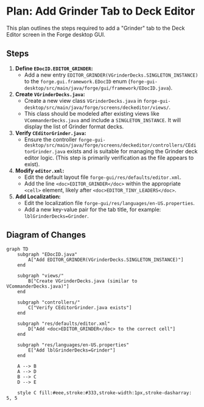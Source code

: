 # Plan: Add Grinder Tab to Deck Editor

This plan outlines the steps required to add a "Grinder" tab to the Deck Editor screen in the Forge desktop GUI.

## Steps

1.  **Define `EDocID.EDITOR_GRINDER`:**
    *   Add a new entry `EDITOR_GRINDER(VGrinderDecks.SINGLETON_INSTANCE)` to the `forge.gui.framework.EDocID` enum (`forge-gui-desktop/src/main/java/forge/gui/framework/EDocID.java`).
2.  **Create `VGrinderDecks.java`:**
    *   Create a new view class `VGrinderDecks.java` in `forge-gui-desktop/src/main/java/forge/screens/deckeditor/views/`.
    *   This class should be modeled after existing views like `VCommanderDecks.java` and include a `SINGLETON_INSTANCE`. It will display the list of Grinder format decks.
3.  **Verify `CEditorGrinder.java`:**
    *   Ensure the controller `forge-gui-desktop/src/main/java/forge/screens/deckeditor/controllers/CEditorGrinder.java` exists and is suitable for managing the Grinder deck editor logic. (This step is primarily verification as the file appears to exist).
4.  **Modify `editor.xml`:**
    *   Edit the default layout file `forge-gui/res/defaults/editor.xml`.
    *   Add the line `<doc>EDITOR_GRINDER</doc>` within the appropriate `<cell>` element, likely after `<doc>EDITOR_TINY_LEADERS</doc>`.
5.  **Add Localization:**
    *   Edit the localization file `forge-gui/res/languages/en-US.properties`.
    *   Add a new key-value pair for the tab title, for example: `lblGrinderDecks=Grinder`.

## Diagram of Changes

```mermaid
graph TD
    subgraph "EDocID.java"
        A["Add EDITOR_GRINDER(VGrinderDecks.SINGLETON_INSTANCE)"]
    end

    subgraph "views/"
        B["Create VGrinderDecks.java (similar to VCommanderDecks.java)"]
    end

    subgraph "controllers/"
        C["Verify CEditorGrinder.java exists"]
    end

    subgraph "res/defaults/editor.xml"
        D["Add <doc>EDITOR_GRINDER</doc> to the correct cell"]
    end

    subgraph "res/languages/en-US.properties"
        E["Add lblGrinderDecks=Grinder"]
    end

    A --> B
    A --> D
    B --> C
    D --> E

    style C fill:#eee,stroke:#333,stroke-width:1px,stroke-dasharray: 5, 5